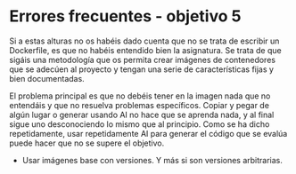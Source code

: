 # Errores frecuentes - objetivo 5

Si a estas alturas no os habéis dado cuenta que no se trata de escribir un
Dockerfile, es que no habéis entendido bien la asignatura. Se trata de que
sigáis una metodología que os permita crear imágenes de contenedores que se
adecúen al proyecto y tengan una serie de características fijas y bien
documentadas.

El problema principal es que no debéis tener en la imagen nada que no entendáis
y que no resuelva problemas específicos. Copiar y pegar de algún lugar o generar
usando AI no hace que se aprenda nada, y al final sigue uno desconociendo lo
mismo que al principio. Como se ha dicho repetidamente, usar repetidamente AI
para generar el código que se evalúa puede hacer que no se supere el objetivo.

- Usar imágenes base con versiones. Y más si son versiones arbitrarias.
